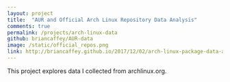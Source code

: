 ```yaml
---
layout: project
title:  "AUR and Official Arch Linux Repository Data Analysis"
comments: true
permalink: /projects/arch-linux-data
github: briancaffey/AUR-data
image: /static/official_repos.png
link: http://briancaffey.github.io/2017/12/02/arch-linux-package-data-analysis.html
---
```


This project explores data I collected from archlinux.org. 